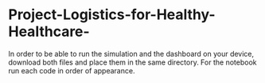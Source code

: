 # Project-Logistics-for-Healthy-Healthcare-
In order to be able to run the simulation and the dashboard on your device, download both files and place them in the same directory. For the notebook run each code in order of appearance. 
